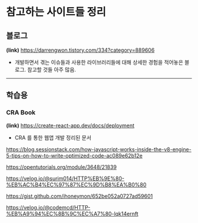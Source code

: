 # 참고하는 사이트들 정리

## 블로그

**(link)** https://darrengwon.tistory.com/334?category=889606

- 개발하면서 겪는 이슈들과 사용한 라이브러리들에 대해 상세한 경험을 적어놓은 블로그. 참고할 것들 아주 많음.

---

## 학습용

### CRA Book

**(link)** https://create-react-app.dev/docs/deployment

- CRA 를 통한 웹앱 개발 정리된 문서

https://blog.sessionstack.com/how-javascript-works-inside-the-v8-engine-5-tips-on-how-to-write-optimized-code-ac089e62b12e

https://opentutorials.org/module/3648/21839

https://velog.io/@surim014/HTTP%EB%9E%80-%EB%AC%B4%EC%97%87%EC%9D%B8%EA%B0%80

https://gist.github.com/ihoneymon/652be052a0727ad59601

https://velog.io/@codemcd/HTTP-%EB%A9%94%EC%8B%9C%EC%A7%80-lqk14ernft

